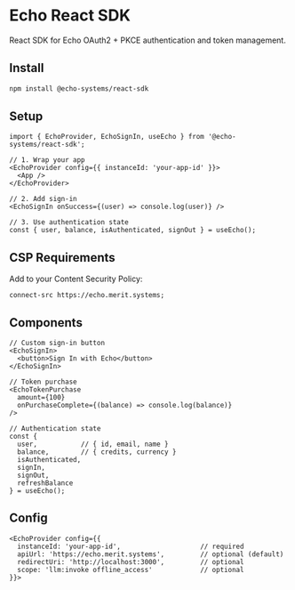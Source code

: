 # Echo React SDK

React SDK for Echo OAuth2 + PKCE authentication and token management.

## Install

```bash
npm install @echo-systems/react-sdk
```

## Setup

```tsx
import { EchoProvider, EchoSignIn, useEcho } from '@echo-systems/react-sdk';

// 1. Wrap your app
<EchoProvider config={{ instanceId: 'your-app-id' }}>
  <App />
</EchoProvider>

// 2. Add sign-in
<EchoSignIn onSuccess={(user) => console.log(user)} />

// 3. Use authentication state
const { user, balance, isAuthenticated, signOut } = useEcho();
```

## CSP Requirements

Add to your Content Security Policy:

```http
connect-src https://echo.merit.systems;
```

## Components

```tsx
// Custom sign-in button
<EchoSignIn>
  <button>Sign In with Echo</button>
</EchoSignIn>

// Token purchase
<EchoTokenPurchase
  amount={100}
  onPurchaseComplete={(balance) => console.log(balance)}
/>

// Authentication state
const {
  user,           // { id, email, name }
  balance,        // { credits, currency }
  isAuthenticated,
  signIn,
  signOut,
  refreshBalance
} = useEcho();
```

## Config

```tsx
<EchoProvider config={{
  instanceId: 'your-app-id',                    // required
  apiUrl: 'https://echo.merit.systems',         // optional (default)
  redirectUri: 'http://localhost:3000',         // optional
  scope: 'llm:invoke offline_access'            // optional
}}>
```
